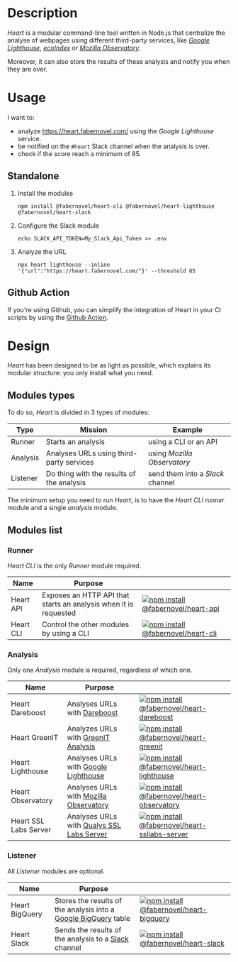 # Description

_Heart_ is a modular command-line tool written in Node.js that centralize the analyse of webpages using different third-party services, like [_Google Lighthouse_](https://pagespeed.web.dev/), [_ecoIndex_](https://www.ecoindex.fr/) or [_Mozilla Observatory_](https://observatory.mozilla.org/).

Moreover, it can also store the results of these analysis and notify you when they are over.

# Usage

>>>
I want to:
- analyze https://heart.fabernovel.com/ using the _Google Lighthouse_ service.
- be notified on the `#heart` Slack channel when the analysis is over.
- check if the score reach a minimum of 85.
>>>

## Standalone

1. Install the modules
    
    `npm install @fabernovel/heart-cli @fabernovel/heart-lighthouse @fabernovel/heart-slack`

2. Configure the Slack module
    
    `echo SLACK_API_TOKEN=My_Slack_Api_Token >> .env`

3. Analyze the URL

    `npx heart lighthouse --inline '{"url":"https://heart.fabernovel.com/"}' --threshold 85`

## Github Action

If you're using Github, you can simplify the integration of Heart in your CI scripts by using the [Github Action](https://github.com/marketplace/actions/heart-webpages-evaluation).

# Design

_Heart_ has been designed to be as light as possible, which explains its modular structure: you only install what you need.

## Modules types


To do so, _Heart_ is divided in 3 types of modules:

| Type | Mission | Example |
| ------ | ------ | ------ |
| Runner | Starts an analysis | using a CLI or an API |
| Analysis | Analyses URLs using third-party services | using _Mozilla Observatory_ |
| Listener | Do thing with the results of the analysis | send them into a _Slack_ channel |

The minimum setup you need to run _Heart_, is to have the _Heart CLI_ _runner_ module and a single _analysis_ module.

## Modules list

### Runner

_Heart CLI_ is the only _Runner_ module required.

| Name | Purpose | |
| ------ | ------ | ------ |
| Heart API | Exposes an HTTP API that starts an analysis when it is requested | [![npm install @fabernovel/heart-api](https://nodei.co/npm/@fabernovel/heart-api.png?mini=true)](https://www.npmjs.com/package/@fabernovel/heart-api) |
| Heart CLI | Control the other modules by using a CLI | [![npm install @fabernovel/heart-cli](https://nodei.co/npm/@fabernovel/heart-cli.png?mini=true)](https://www.npmjs.com/package/@fabernovel/heart-cli) |

### Analysis

Only one _Analysis_ module is required, regardless of which one.

| Name | Purpose | |
| ------ | ------ | ------ |
| Heart Dareboost | Analyses URLs with [Dareboost](https://www.dareboost.com/en) | [![npm install @fabernovel/heart-dareboost](https://nodei.co/npm/@fabernovel/heart-dareboost.png?mini=true)](https://www.npmjs.com/package/@fabernovel/heart-dareboost) |
| Heart GreenIT | Analyzes URLs with [GreenIT Analysis](https://chrome.google.com/webstore/detail/greenit-analysis/mofbfhffeklkbebfclfaiifefjflcpad?hl=en) | [![npm install @fabernovel/heart-greenit](https://nodei.co/npm/@fabernovel/heart-greenit.png?mini=true)](https://www.npmjs.com/package/@fabernovel/heart-greenit) |
| Heart Lighthouse | Analyses URLs with [Google Lighthouse](https://developers.google.com/web/tools/lighthouse) | [![npm install @fabernovel/heart-lighthouse](https://nodei.co/npm/@fabernovel/heart-lighthouse.png?mini=true)](https://www.npmjs.com/package/@fabernovel/heart-lighthouse) |
| Heart Observatory | Analyses URLs with [Mozilla Observatory](https://observatory.mozilla.org/) | [![npm install @fabernovel/heart-observatory](https://nodei.co/npm/@fabernovel/heart-observatory.png?mini=true)](https://www.npmjs.com/package/@fabernovel/heart-observatory) |
| Heart SSL Labs Server | Analyses URLs with [Qualys SSL Labs Server](https://www.ssllabs.com/ssltest/) | [![npm install @fabernovel/heart-ssllabs-server](https://nodei.co/npm/@fabernovel/heart-ssllabs-server.png?mini=true)](https://www.npmjs.com/package/@fabernovel/heart-ssllabs-server) |

### Listener

All _Listener_ modules are optional.

| Name | Purpose | |
| ------ | ------ | ------ |
| Heart BigQuery | Stores the results of the analysis into a [Google BigQuery](https://cloud.google.com/bigquery) table | [![npm install @fabernovel/heart-bigquery](https://nodei.co/npm/@fabernovel/heart-bigquery.png?mini=true)](https://www.npmjs.com/package/@fabernovel/heart-bigquery)
| Heart Slack | Sends the results of the analysis to a [Slack](https://slack.com) channel | [![npm install @fabernovel/heart-slack](https://nodei.co/npm/@fabernovel/heart-slack.png?mini=true)](https://www.npmjs.com/package/@fabernovel/heart-slack) |
